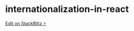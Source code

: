 # internationalization-in-react

[Edit on StackBlitz ⚡️](https://stackblitz.com/edit/internationalization-in-react)